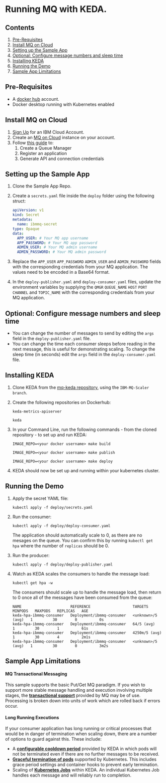 
# Running MQ with KEDA. 

## Contents
1.  [Pre-Requisites](#pre-requisites)
1.  [Install MQ on Cloud](#install-mq-on-cloud)
1.  [Setting up the Sample App](#setting-up-the-sample-app)
1.  [Optional: Configure message numbers and sleep time](#optional-configure-message-numbers-and-sleep-time)
1.  [Installing KEDA](#installing-keda)
1.  [Running the Demo](#running-the-demo)
1.  [Sample App Limitations](#sample-app-limitations)

## Pre-Requisites
- A [docker hub](https://hub.docker.com/) account.
- Docker desktop running with Kubernetes enabled

## Install MQ on Cloud
1. [Sign Up](https://cloud.ibm.com/registration) for an IBM Cloud Account.
1. Create an [MQ on Cloud](https://cloud.ibm.com/catalog/services/mq?cm_sp=ibmdev-_-developer-tutorials-_-cloudreg) instance on your account.
1. Follow [this guide](https://developer.ibm.com/tutorials/mq-connect-app-queue-manager-cloud/) to:
	1. Create a Queue Manager
	1. Register an application
	1. Generate API and connection credentials

## Setting up the Sample App
1. Clone the Sample App Repo.
1. Create a `secrets.yaml` file inside the `deploy` folder using the following struct:

	```yaml
	apiVersion: v1
	kind: Secret
	metadata:
	  name: ibmmq-secret
	type: Opaque
	data:
	  APP_USER: # Your MQ app username
	  APP_PASSWORD: # Your MQ app password
	  ADMIN_USER: # Your MQ admin username
	  ADMIN_PASSWORD: # Your MQ admin password
	  ```
1. Replace the `APP_USER` `APP_PASSWORD` `ADMIN_USER` and `ADMIN_PASSWORD` fields with the corresponding credentials from your MQ application. The values need to be encoded in a Base64 format.
1. In the `deploy-publisher.yaml` and `deploy-consumer.yaml` files, update the environment variables by supplying the `QMGR` `QUEUE_NAME` `HOST` `PORT` `CHANNEL` and `TOPIC_NAME` with the corresponding credentials from your MQ application.

## Optional: Configure message numbers and sleep time
- You can change the number of messages to send by editing the `args` field in the `deploy-publisher.yaml` file.
- You can change the time each consumer sleeps before reading in the next message, this is useful for demonstrating scaling. To change the sleep time (in seconds) edit the `args` field in the `deploy-consumer.yaml` file.

## Installing KEDA
1. Clone KEDA from the [mq-keda repository](https://github.com/ibm-messaging/mq-keda/tree/IBM-MQ-Scaler), using the ``IBM-MQ-Scaler branch``.
2. Create the following repositories on Dockerhub:
	```
	keda-metrics-apiserver
	```
	```
	keda
	```
	
3. In your Command Line, run the following commands - from the cloned repository - to set up and run KEDA:
	```
	IMAGE_REPO=<your docker username> make build
	```  
	
	```
	IMAGE_REPO=<your docker username> make publish
	``` 
	
	```
	IMAGE_REPO=<your docker username> make deploy
	```  

4. KEDA should now be set up and running within your kubernetes cluster.
## Running the Demo
1. Apply the secret YAML file:  
	```
	kubectl apply -f deploy/secrets.yaml
	```
1. Run the consumer:  
	```
	kubectl apply -f deploy/deploy-consumer.yaml
	```
	The application should automatically scale to 0, as there are no mesages on the queue. You can confirm this by running `kubectl get hpa` where the number of `replicas` should be 0.
	
1. Run the producer:  
	```
	kubectl apply -f deploy/deploy-publisher.yaml
	```
1. Watch as KEDA scales the consumers to handle the message load:
	```
	kubectl get hpa -w
	```
	The consumers should scale up to handle the message load, then return to 0 once all of the messages have been consumed from the queue:
	```
	NAME                      REFERENCE                   TARGETS             MINPODS   MAXPODS   REPLICAS   AGE
	keda-hpa-ibmmq-consumer   Deployment/ibmmq-consumer   <unknown>/5 (avg)   1         30        0          0s
	keda-hpa-ibmmq-consumer   Deployment/ibmmq-consumer   64/5 (avg)          1         30        1          61s
	keda-hpa-ibmmq-consumer   Deployment/ibmmq-consumer   4250m/5 (avg)       1         30        4          2m1s
	keda-hpa-ibmmq-consumer   Deployment/ibmmq-consumer   <unknown>/5 (avg)   1         30        0          3m2s
	```

## Sample App Limitations 

#### MQ Transactional Messaging
This sample supports the basic Put/Get MQ paradigm. If you wish to support more stable message handling and execution involving multiple stages, the [**transactional support**](https://www.ibm.com/support/knowledgecenter/en/SSFKSJ_9.0.0/com.ibm.mq.pro.doc/q023310_.htm) provided by MQ may be of use. Processing is broken down into units of work which are rolled back if errors occur. 

#### Long Running Executions 
If your consumer application has long running or critical processes  that would be in danger of termination when scaling down, there are a number of options to guard against this. These include:
  * A [**configurable cooldown period**](https://github.ibm.com/kazada/sample-app/blob/master/deploy/deploy-consumer.yaml#L74) provided by KEDA in which pods will not be terminated even if there are no further messages to be received. 
  * [**Graceful termination of pods**](https://kubernetes.io/docs/concepts/workloads/pods/pod-lifecycle/#pod-termination) supported by Kubernetes. This includes grace period settings and container hooks to prevent early termination.
  * Scaling of [**Kubernetes Jobs**](https://keda.sh/docs/2.0/concepts/scaling-jobs/) within KEDA. An individual Kubernetes Job handles each message and will reliably run to completion. 
